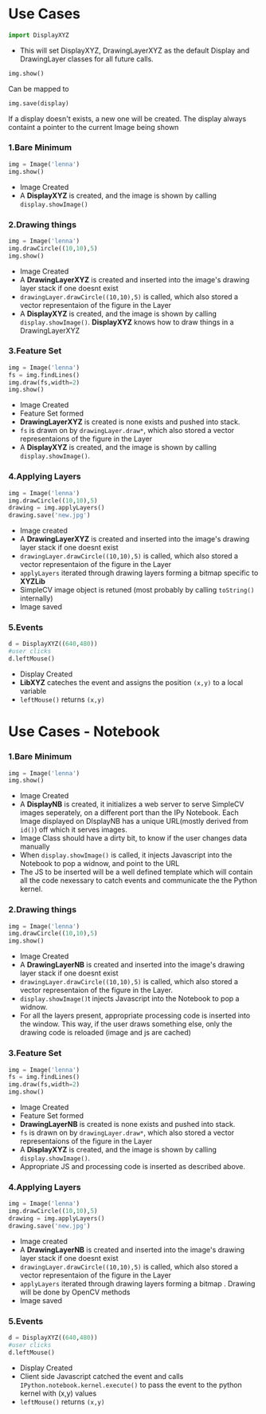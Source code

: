 Use Cases
=========
```python
import DisplayXYZ
```
+ This will set DisplayXYZ, DrawingLayerXYZ as the default Display and DrawingLayer classes for all future calls.

```python
img.show()
```
Can be mapped to
```python
img.save(display)
```
If a display doesn't exists, a new one will be created. The display always containt a pointer to the current Image being shown

### 1.Bare Minimum
```python
img = Image('lenna')
img.show()
```
+ Image Created
+ A **DisplayXYZ** is created, and the image is shown by calling `display.showImage()`

### 2.Drawing things
```python
img = Image('lenna')
img.drawCircle((10,10),5)
img.show()
```
+ Image Created
+ A **DrawingLayerXYZ** is created and inserted into the image's drawing layer stack if one doesnt exist
+ `drawingLayer.drawCircle((10,10),5)` is called, which also stored a vector representaion of the figure in the Layer
+ A **DisplayXYZ** is created, and the image is shown by calling `display.showImage()`. **DisplayXYZ** knows how to draw things in a DrawingLayerXYZ

### 3.Feature Set
```python
img = Image('lenna')
fs = img.findLines()
img.draw(fs,width=2)
img.show()
```
+ Image Created
+ Feature Set formed
+ **DrawingLayerXYZ** is created is none exists and pushed into stack.
+ `fs` is drawn on by `drawingLayer.draw*`, which also stored a vector representaions of the figure in the Layer
+ A **DisplayXYZ** is created, and the image is shown by calling `display.showImage()`.

### 4.Applying Layers
```python
img = Image('lenna')
img.drawCircle((10,10),5)
drawing = img.applyLayers()
drawing.save('new.jpg')
```
+ Image created 
+ A **DrawingLayerXYZ** is created and inserted into the image's drawing layer stack if one doesnt exist
+ `drawingLayer.drawCircle((10,10),5)` is called, which also stored a vector representaion of the figure in the Layer
+ `applyLayers` iterated through drawing layers forming a bitmap specific to **XYZLib**
+ SimpleCV image object is retuned (most probably by calling `toString()` internally)
+ Image saved

### 5.Events
```python
d = DisplayXYZ((640,480))
#user clicks
d.leftMouse()
```
+ Display Created
+ **LibXYZ** cateches the event and assigns the position `(x,y)` to a local variable
+ `leftMouse()` returns `(x,y)`

Use Cases - Notebook
====================

### 1.Bare Minimum
```python
img = Image('lenna')
img.show()
```
+ Image Created
+ A **DisplayNB** is created, it initializes a web server to serve SimpleCV images seperately, on a different port than the IPy Notebook. Each Image displayed on DIsplayNB has a unique URL(mostly derived from `id()`) off which it serves images.
+ Image Class should have a dirty bit, to know if the user changes data manually
+ When `display.showImage()` is called, it injects Javascript into the Notebook to pop a widnow, and point to the URL
+ The JS to be inserted will be a well defined template which will contain all the code nexessary to catch events and communicate the the Python kernel.

### 2.Drawing things
```python
img = Image('lenna')
img.drawCircle((10,10),5)
img.show()
```
+ Image Created
+ A **DrawingLayerNB** is created and inserted into the image's drawing layer stack if one doesnt exist
+ `drawingLayer.drawCircle((10,10),5)` is called, which also stored a vector representaion of the figure in the Layer.
+ `display.showImage()`t injects Javascript into the Notebook to pop a widnow. 
+ For all the layers present, appropriate processing code is inserted into the window. This way, if the user draws something else, only the drawing code is reloaded (image and js are cached)

### 3.Feature Set
```python
img = Image('lenna')
fs = img.findLines()
img.draw(fs,width=2)
img.show()
```
+ Image Created
+ Feature Set formed
+ **DrawingLayerNB** is created is none exists and pushed into stack.
+ `fs` is drawn on by `drawingLayer.draw*`, which also stored a vector representaions of the figure in the Layer
+ A **DisplayXYZ** is created, and the image is shown by calling `display.showImage()`.
+ Appropriate JS and processing code is inserted as described above.

### 4.Applying Layers
```python
img = Image('lenna')
img.drawCircle((10,10),5)
drawing = img.applyLayers()
drawing.save('new.jpg')
```
+ Image created 
+ A **DrawingLayerNB** is created and inserted into the image's drawing layer stack if one doesnt exist
+ `drawingLayer.drawCircle((10,10),5)` is called, which also stored a vector representaion of the figure in the Layer
+ `applyLayers` iterated through drawing layers forming a bitmap . Drawing will be done by OpenCV methods
+ Image saved


### 5.Events
```python
d = DisplayXYZ((640,480))
#user clicks
d.leftMouse()
```
+ Display Created
+ Client side Javascript catched the event and calls `IPython.notebook.kernel.execute()` to pass the event to the python kernel with (x,y) values
+ `leftMouse()` returns `(x,y)`





